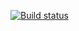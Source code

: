 [![Build status](https://ci.appveyor.com/api/projects/status/738dveto4pm8q05l?svg=true)](https://ci.appveyor.com/project/Irina-Khaustova/hw-ahj-dom-1)